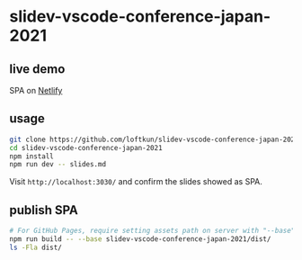 # slidev-vscode-conference-japan-2021

## live demo

SPA on [Netlify](https://loftkun-slidev-vscode-conference-japan-2021.netlify.app/)

## usage

```bash
git clone https://github.com/loftkun/slidev-vscode-conference-japan-2021.git
cd slidev-vscode-conference-japan-2021
npm install
npm run dev -- slides.md
```

Visit `http://localhost:3030/` and confirm the slides showed as SPA.

## publish SPA

```bash
# For GitHub Pages, require setting assets path on server with "--base" param.
npm run build -- --base slidev-vscode-conference-japan-2021/dist/
ls -Fla dist/
```